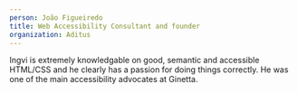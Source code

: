 ```yaml
---
person: João Figueiredo
title: Web Accessibility Consultant and founder 
organization: Aditus
---
```


Ingvi is extremely knowledgable on good, semantic and accessible HTML/CSS and he clearly has a passion for doing things correctly. He was one of the main accessibility advocates at Ginetta. 
